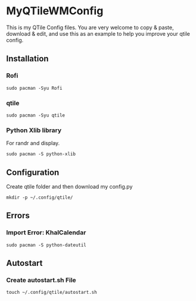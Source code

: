 # MyQTileWMConfig
This is my QTile Config files. You are very welcome to copy &amp; paste, download &amp; edit, and use this as an example to help you improve your qtile config.
## Installation
### Rofi
```
sudo pacman -Syu Rofi
```
### qtile
```
sudo pacman -Syu qtile
```
### Python Xlib library
For randr and display.
```
sudo pacman -S python-xlib
```



## Configuration
Create qtile folder and then download my config.py
```
mkdir -p ~/.config/qtile/
```



## Errors
### Import Error: KhalCalendar
```
sudo pacman -S python-dateutil
```



## Autostart
### Create autostart.sh File
```
touch ~/.config/qtile/autostart.sh
```
